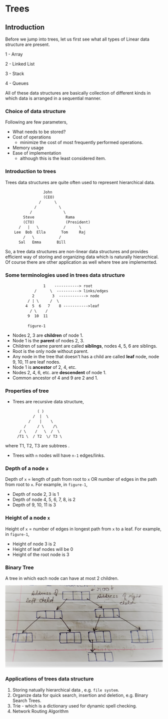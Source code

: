 # Trees

## Introduction
Before we jump into trees, let us first see what all types of Linear data structure are present.

 1 - Array

 2 - Linked List

 3 - Stack 

 4 - Queues

All of these data structures are basically collection of different kinds in which data is arranged in a sequential manner.

### Choice of data structure
Following are few parameters, 

- What needs to be stored?
- Cost of operations
  - minimize the cost of most frequently performed operations.
- Memory usage
- Ease of implementation
  - although this is the least considered item.

### Introduction to trees
Trees data structures are quite often used to represent hierarchical data.
                     
                     John 
                     (CEO)
                   /      \
                 /          \
               /              \
            Steve              Rama
            (CTO)              (President)
          /   |   \           /      \
        Lee  Bob  Ella       Tom     Raj
            /   \           /
          Sal   Emma       Bill

So, a tree data structures are non-linear data structures and provides efficient way of storing and organizing data which is naturally hierarchical. Of course there are other application as well where tree are implemented.

### Some terminologies used in trees data structure

                     1    -----------> root
                 /      \  ----------> links/edges
                2        3  ------------> node
              / | \     /  \
             4  5  6   7    8 ----------->leaf
               / \    /
              9  10  11

              figure-1 

 * Nodes 2, 3 are **children** of node 1.
 * Node 1 is the **parent** of nodes 2, 3.
 * Children of same parent are called **siblings**, nodes 4, 5, 6 are siblings.
 * Root is the only node without parent.
 * Any node in the tree that doesn't has a child are called **leaf** node, node 9, 10, 11 are leaf nodes.
 * Node 1 is **ancestor** of 2, 4, etc.
 * Nodes 2, 4, 6, etc. are **descendent** of node 1.
 * Common ancestor of 4 and 9 are 2 and 1.

### Properties of tree

 * Trees are recursive data structure, 

                  ( )
                /  |  \
              /    |    \
            /     / \    /\
          / \    /   \  /  \
         /T1 \  / T2  \/ T3 \
  
  where T1, T2, T3 are subtrees .

* Trees with `n` nodes will have `n-1` edges/links.

### Depth of a node `x`
Depth of `x` = length of path from root to `x`  OR number of edges in the path from root to `x`. For example, in `figure-1`,
* Depth of node 2, 3 is 1
* Depth of node 4, 5, 6, 7, 8, is 2
* Depth of 9, 10, 11 is 3

### Height of a node `x`
Height of `x` = number of edges in longest path from `x` to a leaf. For example, in `figure-1`,
* Height of node 3 is 2
* Height of leaf nodes will be 0
* Height of the root node is 3

### Binary Tree
A tree in which each node can have at most 2 children.

![Binary Tree](/src/trees/images/binaryTree1.png)

### Applications of trees data structure
1. Storing natually hierarchical data , e.g.   `file system`.
2. Organize data for quick search, insertion and deletion, e.g. Binary Search Trees.
3. Trie - which is a dictionary used for dynamic spell checking.
4. Network Routing Algorithm


